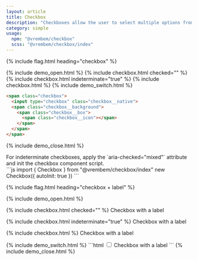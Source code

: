 ```yaml
---
layout: article
title: Checkbox
description: "Checkboxes allow the user to select multiple options from a set."
category: simple
usage:
  npm: "@vrembem/checkbox"
  scss: "@vrembem/checkbox/index"
---
```


{% include flag.html heading="checkbox" %}

{% include demo_open.html %}
  {% include checkbox.html checked="" %}
  {% include checkbox.html indeterminate="true" %}
  {% include checkbox.html %}
{% include demo_switch.html %}
```html
<span class="checkbox">
  <input type="checkbox" class="checkbox__native">
  <span class="checkbox__background">
    <span class="checkbox__box">
      <span class="checkbox__icon"></span>
    </span>
  </span>
</span>
```
{% include demo_close.html %}

<div class="notice notice_state_info type"  markdown="1">
For indeterminate checkboxes, apply the `aria-checked="mixed"` attribute and init the checkbox component script.
</div>

<div class="type" markdown="1">
```js
import { Checkbox } from "@vrembem/checkbox/index"
new Checkbox({ autoInit: true })
```
</div>

{% include flag.html heading="checkbox + label" %}

{% include demo_open.html %}
<p>
  <label>
    {% include checkbox.html checked="" %}
    Checkbox with a label
  </label>
</p>
<p>
  <label>
    {% include checkbox.html indeterminate="true" %}
    Checkbox with a label
  </label>
</p>
<p>
  <label>
    {% include checkbox.html %}
    Checkbox with a label
  </label>
</p>
{% include demo_switch.html %}
```html
<label>
  <span class="checkbox">
    <input type="checkbox" class="checkbox__native">
    <span class="checkbox__background">
      <span class="checkbox__box">
        <span class="checkbox__icon"></span>
      </span>
    </span>
  </span>
  Checkbox with a label
</label>
```
{% include demo_close.html %}
